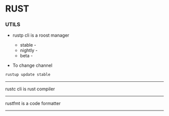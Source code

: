 # RUST


### UTILS

- rustp cli is a roost manager

  - stable - 
  - nightly - 
  - beta - 

- To change channel

```bash
rustup update stable
```

--------------
rustc cli is rust compiler

---------
rustfmt is a code formatter

--------
